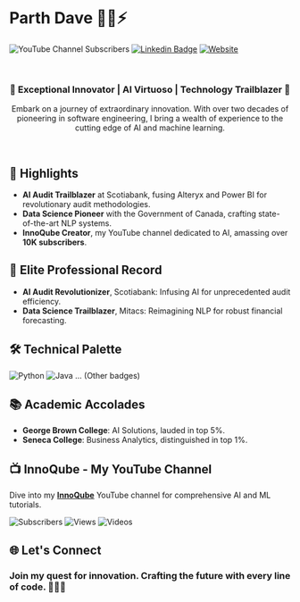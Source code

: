 # Parth Dave 🌟🚀⚡

![YouTube Channel Subscribers](https://img.shields.io/youtube/channel/subscribers/UCjf4X2qXcTHa7KoN3m7VKCg?style=flat-square&logo=YouTube&logoColor=white&color=ff0000)
[![Linkedin Badge](https://img.shields.io/badge/-Parth_Dave-0077b5?style=flat-square&logo=Linkedin&logoColor=white)](https://www.linkedin.com/in/parthdave98/)
[![Website](https://img.shields.io/badge/daveparth.com-0A0A0A?style=flat-square&logo=Google-Chrome&logoColor=white&color=yellowgreen)](http://daveparth.com/)

<div align="center">
  <br>
  
  ### 🚀 Exceptional Innovator | AI Virtuoso | Technology Trailblazer 🌟
  Embark on a journey of extraordinary innovation. With over two decades of pioneering in software engineering, I bring a wealth of experience to the cutting edge of AI and machine learning.
  
  <br>
</div>

## 🎨 Highlights

- **AI Audit Trailblazer** at Scotiabank, fusing Alteryx and Power BI for revolutionary audit methodologies.
- **Data Science Pioneer** with the Government of Canada, crafting state-of-the-art NLP systems.
- **InnoQube Creator**, my YouTube channel dedicated to AI, amassing over **10K subscribers**.

## 💼 Elite Professional Record

- **AI Audit Revolutionizer**, Scotiabank: Infusing AI for unprecedented audit efficiency.
- **Data Science Trailblazer**, Mitacs: Reimagining NLP for robust financial forecasting.

## 🛠️ Technical Palette

![Python](https://img.shields.io/badge/Python-3776AB?style=flat-square&logo=python&logoColor=white&color=blueviolet)
![Java](https://img.shields.io/badge/Java-007396?style=flat-square&logo=java&logoColor=white&color=orange)
... (Other badges)

## 📚 Academic Accolades

- **George Brown College**: AI Solutions, lauded in top 5%.
- **Seneca College**: Business Analytics, distinguished in top 1%.

## 📺 InnoQube - My YouTube Channel

Dive into my [**InnoQube**](https://www.youtube.com/@InnoQube/) YouTube channel for comprehensive AI and ML tutorials. 

![Subscribers](https://img.shields.io/badge/Subscribers-10000-blue?style=flat-square&logo=YouTube&logoColor=white&color=red)
![Views](https://img.shields.io/badge/Views-107503-important?style=flat-square&logo=YouTube&logoColor=white&color=brightgreen)
![Videos](https://img.shields.io/badge/Videos-57-red?style=flat-square&logo=YouTube&logoColor=white&color=lightgrey)

## 🌐 Let's Connect

### Join my quest for innovation. Crafting the future with every line of code. 🌟🚀✨

</div>
